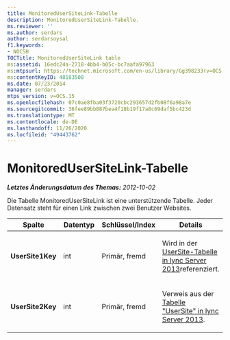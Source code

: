 ```yaml
---
title: MonitoredUserSiteLink-Tabelle
description: MonitoredUserSiteLink-Tabelle.
ms.reviewer: ''
ms.author: serdars
author: serdarsoysal
f1.keywords:
- NOCSH
TOCTitle: MonitoredUserSiteLink table
ms:assetid: 16edc24a-2718-4bb4-b05c-bc7aafa97963
ms:mtpsurl: https://technet.microsoft.com/en-us/library/Gg398233(v=OCS.15)
ms:contentKeyID: 48183508
ms.date: 07/23/2014
manager: serdars
mtps_version: v=OCS.15
ms.openlocfilehash: 07c0ae8fba03f3720cbc293657d2fb08f6a98a7e
ms.sourcegitcommit: 36fee89bb887bea4f18b19f17a8c69daf5bc423d
ms.translationtype: MT
ms.contentlocale: de-DE
ms.lasthandoff: 11/26/2020
ms.locfileid: "49443762"
---
```

# <a name="monitoredusersitelink-table"></a>MonitoredUserSiteLink-Tabelle

<div data-xmlns="http://www.w3.org/1999/xhtml">

<div class="topic" data-xmlns="http://www.w3.org/1999/xhtml" data-msxsl="urn:schemas-microsoft-com:xslt" data-cs="https://msdn.microsoft.com/">

<div data-asp="https://msdn2.microsoft.com/asp">



</div>

<div id="mainSection">

<div id="mainBody">

<span> </span>

_**Letztes Änderungsdatum des Themas:** 2012-10-02_

Die Tabelle MonitoredUserSiteLink ist eine unterstützende Tabelle. Jeder Datensatz steht für einen Link zwischen zwei Benutzer Websites.


<table>
<colgroup>
<col style="width: 25%" />
<col style="width: 25%" />
<col style="width: 25%" />
<col style="width: 25%" />
</colgroup>
<thead>
<tr class="header">
<th><strong>Spalte</strong></th>
<th><strong>Datentyp</strong></th>
<th><strong>Schlüssel/Index</strong></th>
<th><strong>Details</strong></th>
</tr>
</thead>
<tbody>
<tr class="odd">
<td><p><strong>UserSite1Key</strong></p></td>
<td><p>int</p></td>
<td><p>Primär, fremd</p></td>
<td><p>Wird in der <a href="lync-server-2013-usersite-table.md">UserSite-Tabelle in lync Server 2013</a>referenziert.</p></td>
</tr>
<tr class="even">
<td><p><strong>UserSite2Key</strong></p></td>
<td><p>int</p></td>
<td><p>Primär, fremd</p></td>
<td><p>Verweis aus der <a href="lync-server-2013-usersite-table.md">Tabelle "UserSite" in lync Server 2013</a>.</p></td>
</tr>
</tbody>
</table>


</div>

<span> </span>

</div>

</div>

</div>

